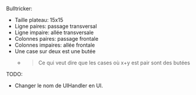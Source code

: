 Bulltricker:
    
- Taille plateau: 15x15
- Ligne paires: passage transversal
- Ligne impaire: allée transversale
- Colonnes paires: passage frontale
- Colonnes impaires: allée frontale
- Une case sur deux est une butée
  - > Ce qui veut dire que les cases où x+y est pair sont des butées

TODO:
- Changer le nom de UIHandler en UI.